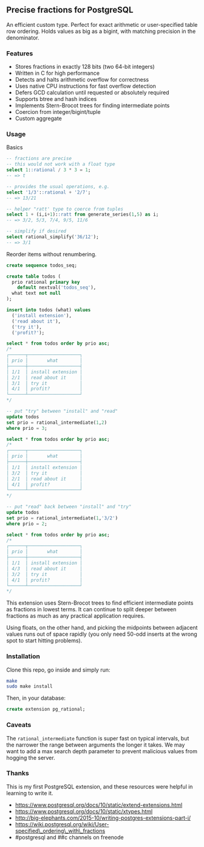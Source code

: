## Precise fractions for PostgreSQL

An efficient custom type. Perfect for exact arithmetic or user-specified
table row ordering. Holds values as big as a bigint, with matching
precision in the denominator.

### Features

* Stores fractions in exactly 128 bits (two 64-bit integers)
* Written in C for high performance
* Detects and halts arithmetic overflow for correctness
* Uses native CPU instructions for fast overflow detection
* Defers GCD calculation until requested or absolutely required
* Supports btree and hash indices
* Implements Stern-Brocot trees for finding intermediate points
* Coercion from integer/bigint/tuple
* Custom aggregate

### Usage

Basics

```sql
-- fractions are precise
-- this would not work with a float type
select 1::rational / 3 * 3 = 1;
-- => t

-- provides the usual operations, e.g.
select '1/3'::rational + '2/7';
-- => 13/21

-- helper "ratt' type to coerce from tuples
select 1 + (i,i+1)::ratt from generate_series(1,5) as i;
-- => 3/2, 5/3, 7/4, 9/5, 11/6

-- simplify if desired
select rational_simplify('36/12');
-- => 3/1
```

Reorder items without renumbering.

```sql
create sequence todos_seq;

create table todos (
  prio rational primary key
    default nextval('todos_seq'),
  what text not null
);

insert into todos (what) values
  ('install extension'),
  ('read about it'),
  ('try it'),
  ('profit?');

select * from todos order by prio asc;
/*
┌──────┬───────────────────┐
│ prio │       what        │
├──────┼───────────────────┤
│ 1/1  │ install extension │
│ 2/1  │ read about it     │
│ 3/1  │ try it            │
│ 4/1  │ profit?           │
└──────┴───────────────────┘
*/

-- put "try" between "install" and "read"
update todos
set prio = rational_intermediate(1,2)
where prio = 3;

select * from todos order by prio asc;
/*
┌──────┬───────────────────┐
│ prio │       what        │
├──────┼───────────────────┤
│ 1/1  │ install extension │
│ 3/2  │ try it            │
│ 2/1  │ read about it     │
│ 4/1  │ profit?           │
└──────┴───────────────────┘
*/

-- put "read" back between "install" and "try"
update todos
set prio = rational_intermediate(1,'3/2')
where prio = 2;

select * from todos order by prio asc;
/*
┌──────┬───────────────────┐
│ prio │       what        │
├──────┼───────────────────┤
│ 1/1  │ install extension │
│ 4/3  │ read about it     │
│ 3/2  │ try it            │
│ 4/1  │ profit?           │
└──────┴───────────────────┘
*/
```

This extension uses Stern-Brocot trees to find efficient intermediate points as fractions in lowest terms. It can continue to split deeper between fractions as much as any practical application requires.

Using floats, on the other hand, and picking the midpoints between adjacent values runs out of space rapidly (you only need 50-odd inserts at the wrong spot to start hitting problems).

### Installation

Clone this repo, go inside and simply run:

```bash
make
sudo make install
```

Then, in your database:

```sql
create extension pg_rational;
```

### Caveats

The `rational_intermediate` function is super fast on typical intervals, but the narrower the range between arguments the longer it takes. We may want to add a max search depth parameter to prevent malicious values from hogging the server.

### Thanks

This is my first PostgreSQL extension, and these resources were helpful in learning to write it.

* https://www.postgresql.org/docs/10/static/extend-extensions.html
* https://www.postgresql.org/docs/10/static/xtypes.html
* http://big-elephants.com/2015-10/writing-postgres-extensions-part-i/
* https://wiki.postgresql.org/wiki/User-specified\_ordering\_with\_fractions
* #postgresql and ##c channels on freenode
